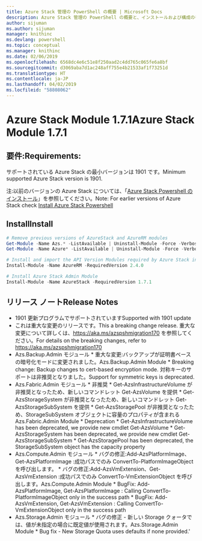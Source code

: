 ```yaml
---
title: Azure Stack 管理の PowerShell の概要 | Microsoft Docs
description: Azure Stack 管理の PowerShell の概要と、インストールおよび構成の手順。
author: sijuman
ms.author: sijuman
manager: knithinc
ms.devlang: powershell
ms.topic: conceptual
ms.manager: knithinc
ms.date: 02/06/2019
ms.openlocfilehash: 6568dc4e6c51e8f250aad2c4dd765c065fe6a8bf
ms.sourcegitcommit: d3069aba7d1ac248aff755e4b21533af1f73251d
ms.translationtype: HT
ms.contentlocale: ja-JP
ms.lasthandoff: 04/02/2019
ms.locfileid: "58808062"
---
```

# <a name="azure-stack-module-171"></a><span data-ttu-id="aa4b9-103">Azure Stack Module 1.7.1</span><span class="sxs-lookup"><span data-stu-id="aa4b9-103">Azure Stack Module 1.7.1</span></span>

## <a name="requirements"></a><span data-ttu-id="aa4b9-104">要件:</span><span class="sxs-lookup"><span data-stu-id="aa4b9-104">Requirements:</span></span>

<span data-ttu-id="aa4b9-105">サポートされている Azure Stack の最小バージョンは 1901 です。</span><span class="sxs-lookup"><span data-stu-id="aa4b9-105">Minimum supported Azure Stack version is 1901.</span></span>

<span data-ttu-id="aa4b9-106">注:以前のバージョンの Azure Stack については、「[Azure Stack Powershell のインストール](https://docs.microsoft.com/en-us/azure/azure-stack/azure-stack-powershell-install#install-azure-stack-powershell)」を参照してください。</span><span class="sxs-lookup"><span data-stu-id="aa4b9-106">Note: For earlier versions of Azure Stack check [Install Azure Stack Powershell](https://docs.microsoft.com/en-us/azure/azure-stack/azure-stack-powershell-install#install-azure-stack-powershell)</span></span>

## <a name="install"></a><span data-ttu-id="aa4b9-107">Install</span><span class="sxs-lookup"><span data-stu-id="aa4b9-107">Install</span></span>

```powershell
# Remove previous versions of AzureStack and AzureRM modules
Get-Module -Name Azs.* -ListAvailable | Uninstall-Module -Force -Verbose
Get-Module -Name Azure* -ListAvailable | Uninstall-Module -Force -Verbose

# Install and import the API Version Modules required by Azure Stack into the current PowerShell session.
Install-Module -Name AzureRM -RequiredVersion 2.4.0

# Install Azure Stack Admin Module
Install-Module -Name AzureStack -RequiredVersion 1.7.1
```

## <a name="release-notes"></a><span data-ttu-id="aa4b9-108">リリース ノート</span><span class="sxs-lookup"><span data-stu-id="aa4b9-108">Release Notes</span></span>

* <span data-ttu-id="aa4b9-109">1901 更新プログラムでサポートされています</span><span class="sxs-lookup"><span data-stu-id="aa4b9-109">Supported with 1901 update</span></span>
* <span data-ttu-id="aa4b9-110">これは重大な変更のリリースです。</span><span class="sxs-lookup"><span data-stu-id="aa4b9-110">This a breaking change release.</span></span> <span data-ttu-id="aa4b9-111">重大な変更について詳しくは、<https://aka.ms/azspshmigration170> を参照してください。</span><span class="sxs-lookup"><span data-stu-id="aa4b9-111">For details on the breaking changes, refer to <https://aka.ms/azspshmigration170></span></span>
* <span data-ttu-id="aa4b9-112">Azs.Backup.Admin モジュール \* 重大な変更:バックアップが証明書ベースの暗号化モードに変更されました。</span><span class="sxs-lookup"><span data-stu-id="aa4b9-112">Azs.Backup.Admin Module \* Breaking change: Backup changes to cert-based encryption mode.</span></span> <span data-ttu-id="aa4b9-113">対称キーのサポートは非推奨となりました。</span><span class="sxs-lookup"><span data-stu-id="aa4b9-113">Support for symmetric keys is deprecated.</span></span>
* <span data-ttu-id="aa4b9-114">Azs.Fabric.Admin モジュール       \* 非推奨           \* Get-AzsInfrastructureVolume が非推奨となったため、新しいコマンドレット Get-AzsVolume を提供           \* Get-AzsStorageSystem が非推奨となったため、新しいコマンドレット Get-AzsStorageSubSystem を提供           \* Get-AzsStoragePool が非推奨となったため、StorageSubSystem オブジェクトに容量のプロパティが含まれる</span><span class="sxs-lookup"><span data-stu-id="aa4b9-114">Azs.Fabric.Admin Module       \* Deprecation           \* Get-AzsInfrastructureVolume has been deprecated, we provide new cmdlet Get-AzsVolume           \* Get-AzsStorageSystem has been deprecated, we provide new cmdlet Get-AzsStorageSubSystem           \* Get-AzsStoragePool has been deprecated, the StorageSubSystem object has the capacity property</span></span>
* <span data-ttu-id="aa4b9-115">Azs.Compute.Admin モジュール           \* バグの修正:Add-AzsPlatformImage、Get-AzsPlatformImage :成功パスでのみ ConvertTo-PlatformImageObject を呼び出します。           \* バグの修正:Add-AzsVmExtension、Get-AzsVmExtension :成功パスでのみ ConvertTo-VmExtensionObject を呼び出します。</span><span class="sxs-lookup"><span data-stu-id="aa4b9-115">Azs.Compute.Admin Module           \* BugFix: Add-AzsPlatformImage, Get-AzsPlatformImage : Calling ConvertTo-PlatformImageObject only in the success path           \* BugFix: Add-AzsVmExtension, Get-AzsVmExtension : Calling ConvertTo-VmExtensionObject only in the success path</span></span>
* <span data-ttu-id="aa4b9-116">Azs.Storage.Admin モジュール           \* バグの修正 - 新しい Storage クォータでは、値が未指定の場合に既定値が使用されます。</span><span class="sxs-lookup"><span data-stu-id="aa4b9-116">Azs.Storage.Admin Module           \* Bug fix - New Storage Quota uses defaults if none provided.'</span></span>
